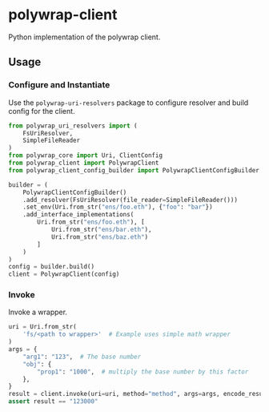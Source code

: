 # polywrap-client

Python implementation of the polywrap client.

## Usage

### Configure and Instantiate

Use the `polywrap-uri-resolvers` package to configure resolver and build config for the client.

```python
from polywrap_uri_resolvers import (
    FsUriResolver,
    SimpleFileReader
)
from polywrap_core import Uri, ClientConfig
from polywrap_client import PolywrapClient
from polywrap_client_config_builder import PolywrapClientConfigBuilder

builder = (
    PolywrapClientConfigBuilder()
    .add_resolver(FsUriResolver(file_reader=SimpleFileReader()))
    .set_env(Uri.from_str("ens/foo.eth"), {"foo": "bar"})
    .add_interface_implementations(
        Uri.from_str("ens/foo.eth"), [
            Uri.from_str("ens/bar.eth"),
            Uri.from_str("ens/baz.eth")
        ]
    )
)
config = builder.build()
client = PolywrapClient(config)
```

### Invoke

Invoke a wrapper.

```python
uri = Uri.from_str(
    'fs/<path to wrapper>'  # Example uses simple math wrapper
)
args = {
    "arg1": "123",  # The base number
    "obj": {
        "prop1": "1000",  # multiply the base number by this factor
    },
}
result = client.invoke(uri=uri, method="method", args=args, encode_result=False)
assert result == "123000"
```